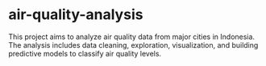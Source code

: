 # air-quality-analysis
This project aims to analyze air quality data from major cities in Indonesia. The analysis includes data cleaning, exploration, visualization, and building predictive models to classify air quality levels. 
